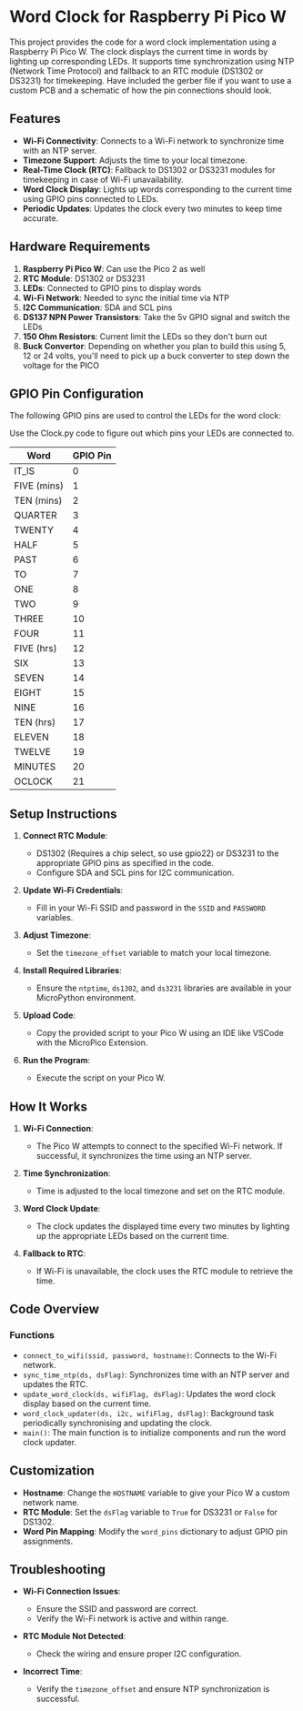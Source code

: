 # Word Clock for Raspberry Pi Pico W

This project provides the code for a word clock implementation using a Raspberry Pi Pico W. The clock displays the current time in words by lighting up corresponding LEDs. It supports time synchronization using NTP (Network Time Protocol) and fallback to an RTC module (DS1302 or DS3231) for timekeeping. Have included the gerber file if you want to use a custom PCB and a schematic of how the pin connections should look.

## Features

- **Wi-Fi Connectivity**: Connects to a Wi-Fi network to synchronize time with an NTP server.
- **Timezone Support**: Adjusts the time to your local timezone.
- **Real-Time Clock (RTC)**: Fallback to DS1302 or DS3231 modules for timekeeping in case of Wi-Fi unavailability.
- **Word Clock Display**: Lights up words corresponding to the current time using GPIO pins connected to LEDs.
- **Periodic Updates**: Updates the clock every two minutes to keep time accurate.

## Hardware Requirements

1. **Raspberry Pi Pico W**: Can use the Pico 2 as well
2. **RTC Module**: DS1302 or DS3231
3. **LEDs**: Connected to GPIO pins to display words
4. **Wi-Fi Network**: Needed to sync the initial time via NTP
5. **I2C Communication**: SDA and SCL pins
6. **DS137 NPN Power Transistors**: Take the 5v GPIO signal and switch the LEDs
7. **150 Ohm Resistors**: Current limit the LEDs so they don't burn out
8. **Buck Convertor**: Depending on whether you plan to build this using 5, 12 or 24 volts, you'll need to pick up a buck converter to step down the voltage for the PICO

## GPIO Pin Configuration

The following GPIO pins are used to control the LEDs for the word clock:

Use the Clock.py code to figure out which pins your LEDs are connected to.

| Word        | GPIO Pin |
|-------------|----------|
| IT_IS       | 0        |
| FIVE (mins) | 1        |
| TEN (mins)  | 2        |
| QUARTER     | 3        |
| TWENTY      | 4        |
| HALF        | 5        |
| PAST        | 6        |
| TO          | 7        |
| ONE         | 8        |
| TWO         | 9        |
| THREE       | 10       |
| FOUR        | 11       |
| FIVE (hrs)  | 12       |
| SIX         | 13       |
| SEVEN       | 14       |
| EIGHT       | 15       |
| NINE        | 16       |
| TEN (hrs)   | 17       |
| ELEVEN      | 18       |
| TWELVE      | 19       |
| MINUTES     | 20       |
| OCLOCK      | 21       |

## Setup Instructions

1. **Connect RTC Module**:
   - DS1302 (Requires a chip select, so use gpio22) or DS3231 to the appropriate GPIO pins as specified in the code.
   - Configure SDA and SCL pins for I2C communication.

2. **Update Wi-Fi Credentials**:
   - Fill in your Wi-Fi SSID and password in the `SSID` and `PASSWORD` variables.

3. **Adjust Timezone**:
   - Set the `timezone_offset` variable to match your local timezone.

4. **Install Required Libraries**:
   - Ensure the `ntptime`, `ds1302`, and `ds3231` libraries are available in your MicroPython environment.

5. **Upload Code**:
   - Copy the provided script to your Pico W using an IDE like VSCode with the MicroPico Extension.

6. **Run the Program**:
   - Execute the script on your Pico W.

## How It Works

1. **Wi-Fi Connection**:
   - The Pico W attempts to connect to the specified Wi-Fi network. If successful, it synchronizes the time using an NTP server.

2. **Time Synchronization**:
   - Time is adjusted to the local timezone and set on the RTC module.

3. **Word Clock Update**:
   - The clock updates the displayed time every two minutes by lighting up the appropriate LEDs based on the current time.

4. **Fallback to RTC**:
   - If Wi-Fi is unavailable, the clock uses the RTC module to retrieve the time.

## Code Overview

### Functions

- `connect_to_wifi(ssid, password, hostname)`: Connects to the Wi-Fi network.
- `sync_time_ntp(ds, dsFlag)`: Synchronizes time with an NTP server and updates the RTC.
- `update_word_clock(ds, wifiFlag, dsFlag)`: Updates the word clock display based on the current time.
- `word_clock_updater(ds, i2c, wifiFlag, dsFlag)`: Background task periodically synchronising and updating the clock.
- `main()`: The main function is to initialize components and run the word clock updater.

## Customization

- **Hostname**: Change the `HOSTNAME` variable to give your Pico W a custom network name.
- **RTC Module**: Set the `dsFlag` variable to `True` for DS3231 or `False` for DS1302.
- **Word Pin Mapping**: Modify the `word_pins` dictionary to adjust GPIO pin assignments.

## Troubleshooting

- **Wi-Fi Connection Issues**:
  - Ensure the SSID and password are correct.
  - Verify the Wi-Fi network is active and within range.

- **RTC Module Not Detected**:
  - Check the wiring and ensure proper I2C configuration.

- **Incorrect Time**:
  - Verify the `timezone_offset` and ensure NTP synchronization is successful.

